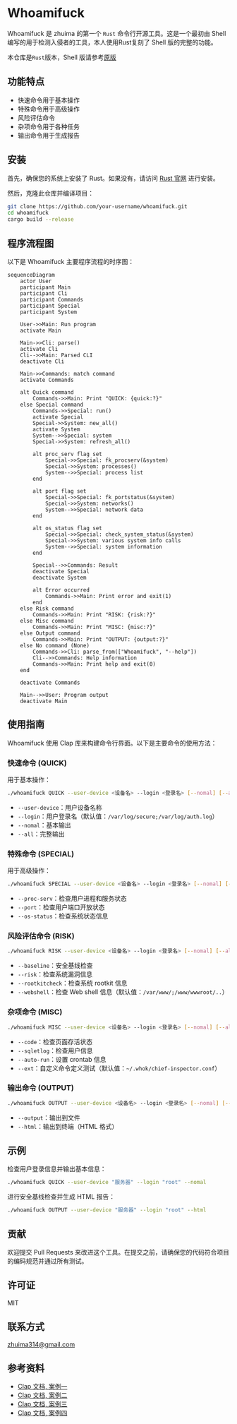# Whoamifuck

Whoamifuck 是 zhuima 的第一个 `Rust` 命令行开源工具。这是一个最初由 Shell 编写的用于检测入侵者的工具，本人使用Rust复刻了 Shell 版的完整的功能。

本仓库是`Rust`版本，Shell 版请参考[原版](https://github.com/enomothem/Whoamifuck)

## 功能特点

- 快速命令用于基本操作
- 特殊命令用于高级操作
- 风险评估命令
- 杂项命令用于各种任务
- 输出命令用于生成报告

## 安装

首先，确保您的系统上安装了 Rust。如果没有，请访问 [Rust 官网](https://www.rust-lang.org/) 进行安装。

然后，克隆此仓库并编译项目：

```bash
git clone https://github.com/your-username/whoamifuck.git
cd whoamifuck
cargo build --release
```


## 程序流程图

以下是 Whoamifuck 主要程序流程的时序图：

```mermaid
sequenceDiagram
    actor User
    participant Main
    participant Cli
    participant Commands
    participant Special
    participant System

    User->>Main: Run program
    activate Main

    Main->>Cli: parse()
    activate Cli
    Cli-->>Main: Parsed CLI
    deactivate Cli

    Main->>Commands: match command
    activate Commands

    alt Quick command
        Commands->>Main: Print "QUICK: {quick:?}"
    else Special command
        Commands->>Special: run()
        activate Special
        Special->>System: new_all()
        activate System
        System-->>Special: system
        Special->>System: refresh_all()
        
        alt proc_serv flag set
            Special->>Special: fk_procserv(&system)
            Special->>System: processes()
            System-->>Special: process list
        end
        
        alt port flag set
            Special->>Special: fk_portstatus(&system)
            Special->>System: networks()
            System-->>Special: network data
        end
        
        alt os_status flag set
            Special->>Special: check_system_status(&system)
            Special->>System: various system info calls
            System-->>Special: system information
        end
        
        Special-->>Commands: Result
        deactivate Special
        deactivate System
        
        alt Error occurred
            Commands->>Main: Print error and exit(1)
        end
    else Risk command
        Commands->>Main: Print "RISK: {risk:?}"
    else Misc command
        Commands->>Main: Print "MISC: {misc:?}"
    else Output command
        Commands->>Main: Print "OUTPUT: {output:?}"
    else No command (None)
        Commands->>Cli: parse_from(["Whoamifuck", "--help"])
        Cli-->>Commands: Help information
        Commands->>Main: Print help and exit(0)
    end

    deactivate Commands

    Main-->>User: Program output
    deactivate Main
```




## 使用指南

Whoamifuck 使用 Clap 库来构建命令行界面。以下是主要命令的使用方法：

### 快速命令 (QUICK)

用于基本操作：

```bash
./whoamifuck QUICK --user-device <设备名> --login <登录名> [--nomal] [--all]
```


- `--user-device`：用户设备名称
- `--login`：用户登录名（默认值：`/var/log/secure;/var/log/auth.log`）
- `--nomal`：基本输出
- `--all`：完整输出

### 特殊命令 (SPECIAL)

用于高级操作：

```bash
./whoamifuck SPECIAL --user-device <设备名> --login <登录名> [--nomal] [--all]
```



- `--proc-serv`：检查用户进程和服务状态
- `--port`：检查用户端口开放状态
- `--os-status`：检查系统状态信息

### 风险评估命令 (RISK)

```bash
./whoamifuck RISK --user-device <设备名> --login <登录名> [--nomal] [--all]
```




- `--baseline`：安全基线检查
- `--risk`：检查系统漏洞信息
- `--rootkitcheck`：检查系统 rootkit 信息
- `--webshell`：检查 Web shell 信息（默认值：`/var/www/;/www/wwwroot/..`）

### 杂项命令 (MISC)

```bash
./whoamifuck MISC --user-device <设备名> --login <登录名> [--nomal] [--all]
```


- `--code`：检查页面存活状态
- `--sqletlog`：检查用户信息
- `--auto-run`：设置 crontab 信息
- `--ext`：自定义命令定义测试（默认值：`~/.whok/chief-inspector.conf`）

### 输出命令 (OUTPUT)



```bash
./whoamifuck OUTPUT --user-device <设备名> --login <登录名> [--nomal] [--all]
```


- `--output`：输出到文件
- `--html`：输出到终端（HTML 格式）

## 示例

检查用户登录信息并输出基本信息：

```bash
./whoamifuck QUICK --user-device "服务器" --login "root" --nomal
```


进行安全基线检查并生成 HTML 报告：



```bash
./whoamifuck OUTPUT --user-device "服务器" --login "root" --html
```



## 贡献

欢迎提交 Pull Requests 来改进这个工具。在提交之前，请确保您的代码符合项目的编码规范并通过所有测试。

## 许可证

MIT

## 联系方式

zhuima314@gmail.com

## 参考资料

- [Clap 文档, 案例一](https://mp.weixin.qq.com/s/XXqpHSO9jXBUUv5sJbOAbg)
- [Clap 文档, 案例二](https://mp.weixin.qq.com/s/QJPq7pEvxzeYsL5U9W_CyA)
- [Clap 文档, 案例三](https://mp.weixin.qq.com/s/ZjV31-zaO_3OWzwoT1gjjg)
- [Clap 文档, 案例四](https://mp.weixin.qq.com/s/ZjV31-zaO_3OWzwoT1gjjg)


